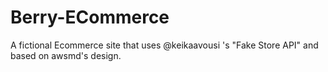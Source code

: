 # Berry-ECommerce
A fictional Ecommerce site that uses @keikaavousi 's "Fake Store API" and based on awsmd's design.
